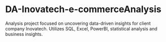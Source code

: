 # DA-Inovatech-e-commerceAnalysis
Analysis project focused on uncovering data-driven insights for client company Inovatech. Utilizes SQL, Excel, PowerBI, statistical analysis and business insights. 
